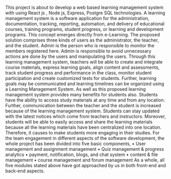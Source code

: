 This project is about to develop a web based learning management system with using React js , Node js, Express,  Postgre SQL technologies.
A learning management system is a software application for the administration, documentation, tracking, reporting, automation, and delivery of educational courses, 
training programs, student progress, or learning and development programs. This concept emerges directly from e-Learning. 
The proposed solution comprises three kinds of users as the administrator, the teacher, and the student.
Admin is the person who is responsible to monitor the members registered here. Admin is responsible to avoid unnecessary actions are done by the users and
manipulating the users. Through this learning management system, teachers will be able to create and integrate course materials, express learning goals, align content
and assessments, track student progress and performance in the class, monitor student participation and create customized tests for students. 
Further, learning goals may be communicated and learning timelines can be organized using a Learning Management System.
As well as this proposed learning management system provides many benefits for students also. 
Students have the ability to access study materials at any time and from any location.  
Further, communication between the teacher and the student is increased because of the learning management system.
Students can stay updated with the latest notices which come from teachers and instructors. 
Moreover, students will be able to easily access and share the learning materials because all the learning materials have been centralized into one location. 
Therefore, it causes to make students more engaging in their studies. For the team engagement in different aspects of the software development, 
the whole project has been divided into five basic components,
•	User management and assignment management
•	Quiz management & progress analytics
•	payment, notification, blogs, and chat system 
•	content & file management 
•	course management and forum management
As a whole, all five modules stated above have got approached by us in both front-end and back-end aspects.
